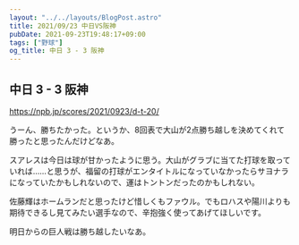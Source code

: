 ```yaml
---
layout: "../../layouts/BlogPost.astro"
title: 2021/09/23 中日VS阪神
pubDate: 2021-09-23T19:48:17+09:00
tags: ["野球"]
og_title: 中日 3 - 3 阪神
---
```


## 中日 3 - 3 阪神

https://npb.jp/scores/2021/0923/d-t-20/


うーん、勝ちたかった。というか、8回表で大山が2点勝ち越しを決めてくれて勝ったと思ったんだけどなあ。

スアレスは今日は球が甘かったように思う。大山がグラブに当てた打球を取っていれば……と思うが、福留の打球がエンタイトルになっていなかったらサヨナラになっていたかもしれないので、運はトントンだったのかもしれない。

佐藤輝はホームランだと思ったけど惜しくもファウル。でもロハスや陽川よりも期待できるし見てみたい選手なので、辛抱強く使ってあげてほしいです。

明日からの巨人戦は勝ち越したいなあ。